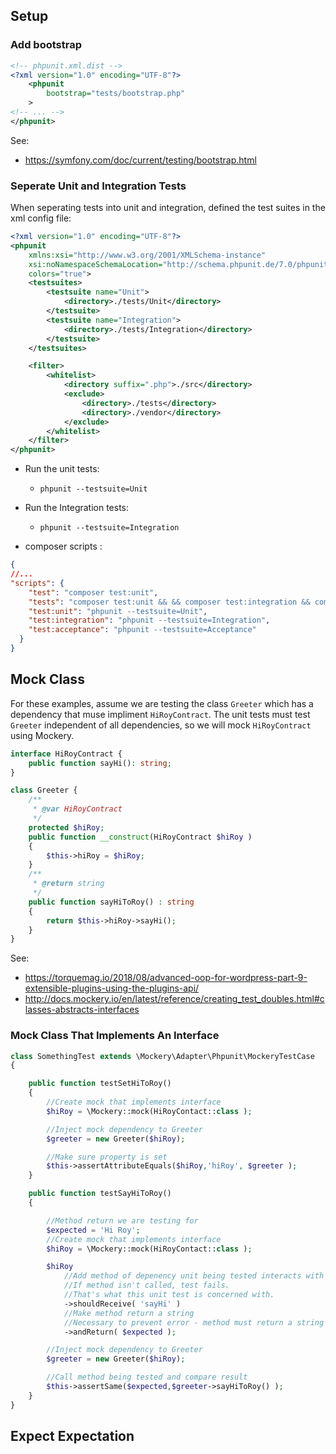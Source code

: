

## Setup

### Add bootstrap


```xml
<!-- phpunit.xml.dist -->
<?xml version="1.0" encoding="UTF-8"?>
    <phpunit
        bootstrap="tests/bootstrap.php"
    >
<!-- ... -->
</phpunit>
```

See:
* https://symfony.com/doc/current/testing/bootstrap.html


### Seperate Unit and Integration Tests
When seperating tests into unit and integration, defined the test suites in the xml config file:

```xml
<?xml version="1.0" encoding="UTF-8"?>
<phpunit
    xmlns:xsi="http://www.w3.org/2001/XMLSchema-instance"
    xsi:noNamespaceSchemaLocation="http://schema.phpunit.de/7.0/phpunit.xsd"
    colors="true">
    <testsuites>
        <testsuite name="Unit">
            <directory>./tests/Unit</directory>
        </testsuite>
        <testsuite name="Integration">
            <directory>./tests/Integration</directory>
        </testsuite>
    </testsuites>

    <filter>
        <whitelist>
            <directory suffix=".php">./src</directory>
            <exclude>
                <directory>./tests</directory>
                <directory>./vendor</directory>
            </exclude>
        </whitelist>
    </filter>
</phpunit>
```

* Run the unit tests:
    - `phpunit --testsuite=Unit`
* Run the Integration tests:
    - `phpunit --testsuite=Integration`
    
* composer scripts :
```json
{
//...
"scripts": {
    "test": "composer test:unit",
    "tests": "composer test:unit && && composer test:integration && composer test:acceptance",
    "test:unit": "phpunit --testsuite=Unit",
    "test:integration": "phpunit --testsuite=Integration",
    "test:acceptance": "phpunit --testsuite=Acceptance"
  }
}
```
## Mock Class

For these examples, assume we are testing the class `Greeter` which has a dependency that muse impliment `HiRoyContract`. The unit tests must test `Greeter` independent of all dependencies, so we will mock `HiRoyContract` using Mockery.

```php
interface HiRoyContract {
	public function sayHi(): string;
}

class Greeter {
	/**
	 * @var HiRoyContract
	 */
	protected $hiRoy;
	public function __construct(HiRoyContract $hiRoy )
	{
		$this->hiRoy = $hiRoy;
	}
	/**
	 * @return string
	 */
	public function sayHiToRoy() : string
	{
		return $this->hiRoy->sayHi();
	}
}
```

See: 
* https://torquemag.io/2018/08/advanced-oop-for-wordpress-part-9-extensible-plugins-using-the-plugins-api/
* http://docs.mockery.io/en/latest/reference/creating_test_doubles.html#classes-abstracts-interfaces
### Mock Class That Implements An Interface

```php
class SomethingTest extends \Mockery\Adapter\Phpunit\MockeryTestCase
{

	public function testSetHiToRoy()
	{
		//Create mock that implements interface
		$hiRoy = \Mockery::mock(HiRoyContact::class );

		//Inject mock dependency to Greeter
		$greeter = new Greeter($hiRoy);

		//Make sure property is set
		$this->assertAttributeEquals($hiRoy,'hiRoy', $greeter );
	}

	public function testSayHiToRoy()
	{

		//Method return we are testing for
		$expected = 'Hi Roy';
		//Create mock that implements interface
		$hiRoy = \Mockery::mock(HiRoyContact::class );

		$hiRoy
			//Add method of depenency unit being tested interacts with
			//If method isn't called, test fails.
			//That's what this unit test is concerned with.
			->shouldReceive( 'sayHi' )
			//Make method return a string
			//Necessary to prevent error - method must return a string
			->andReturn( $expected );

		//Inject mock dependency to Greeter
		$greeter = new Greeter($hiRoy);

		//Call method being tested and compare result
		$this->assertSame($expected,$greeter->sayHiToRoy() );
	}
}
``` 

## Expect Expectation

